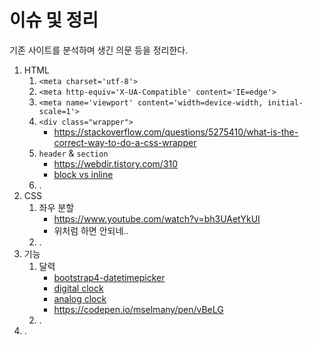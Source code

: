 이슈 및 정리
=====
기존 사이트를 분석하며 생긴 의문 등을 정리한다.

1. HTML
	1. `<meta charset='utf-8'>`
	2. `<meta http-equiv='X-UA-Compatible' content='IE=edge'>`
	3. `<meta name='viewport' content='width=device-width, initial-scale=1'>`
	4. `<div class="wrapper">`
		* https://stackoverflow.com/questions/5275410/what-is-the-correct-way-to-do-a-css-wrapper
	5. `header` & `section`
		* https://webdir.tistory.com/310
		* [block vs inline](https://developer.mozilla.org/ko/docs/Web/HTML/Block-level_elements)
	6. .
2. CSS
	1. 좌우 분할
		* https://www.youtube.com/watch?v=bh3UAetYkUI
		* 위처럼 하면 안되네..
	2. .
3. 기능
	1. 달력
		* [bootstrap4-datetimepicker](https://blog.edit.kr/entry/Bootstrap-4-%EB%8B%AC%EB%A0%A5-datetimepicker-Bootstrap-3%EB%B2%84%EC%A0%84-%EC%97%85%EA%B7%B8%EB%A0%88%EC%9D%B4%EB%93%9C-%EB%B2%84%EC%A0%84-%EC%9D%B8%EA%B8%B0-%EB%8B%AC%EB%A0%A5)
		* [digital clock](https://www.codexworld.com/create-digital-clock-with-date-javascript/)
		* [analog clock](https://www.w3schools.com/graphics/canvas_clock_start.asp)
		* https://codepen.io/mselmany/pen/vBeLG
	2. .
4. .